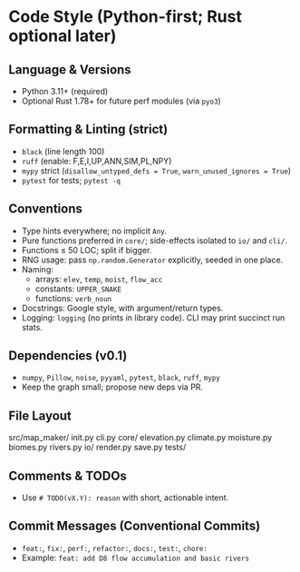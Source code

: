# Code Style (Python-first; Rust optional later)

## Language & Versions
- Python 3.11+ (required)
- Optional Rust 1.78+ for future perf modules (via `pyo3`)

## Formatting & Linting (strict)
- `black` (line length 100)
- `ruff` (enable: F,E,I,UP,ANN,SIM,PL,NPY)
- `mypy` strict (`disallow_untyped_defs = True`, `warn_unused_ignores = True`)
- `pytest` for tests; `pytest -q`

## Conventions
- Type hints everywhere; no implicit `Any`.
- Pure functions preferred in `core/`; side-effects isolated to `io/` and `cli/`.
- Functions ≤ 50 LOC; split if bigger.
- RNG usage: pass `np.random.Generator` explicitly, seeded in one place.
- Naming:
  - arrays: `elev`, `temp`, `moist`, `flow_acc`
  - constants: `UPPER_SNAKE`
  - functions: `verb_noun`
- Docstrings: Google style, with argument/return types.
- Logging: `logging` (no prints in library code). CLI may print succinct run stats.

## Dependencies (v0.1)
- `numpy`, `Pillow`, `noise`, `pyyaml`, `pytest`, `black`, `ruff`, `mypy`
- Keep the graph small; propose new deps via PR.

## File Layout
src/map_maker/
init.py
cli.py
core/
elevation.py
climate.py
moisture.py
biomes.py
rivers.py
io/
render.py
save.py
tests/


## Comments & TODOs
- Use `# TODO(vX.Y): reason` with short, actionable intent.

## Commit Messages (Conventional Commits)
- `feat:`, `fix:`, `perf:`, `refactor:`, `docs:`, `test:`, `chore:`
- Example: `feat: add D8 flow accumulation and basic rivers`